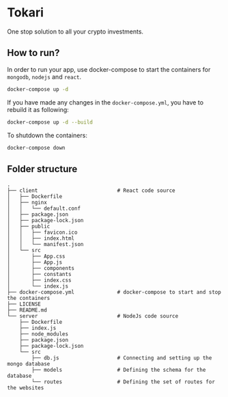 # Tokari
One stop solution to all your crypto investments.

## How to run?

In order to run your app, use docker-compose to start the containers for `mongodb`, `nodejs` and `react`.
```bash 
docker-compose up -d 
```
If you have made any changes in the `docker-compose.yml`, you have to rebuild it as following:
```bash 
docker-compose up -d --build
```

To shutdown the containers:
```bash 
docker-compose down
```

## Folder structure

    .
    ├── client                          # React code source
    │   ├── Dockerfile
    │   ├── nginx
    │   │   └── default.conf
    │   ├── package.json
    │   ├── package-lock.json
    │   ├── public
    │   │   ├── favicon.ico
    │   │   ├── index.html
    │   │   └── manifest.json
    │   └── src
    │       ├── App.css
    │       ├── App.js
    │       ├── components
    │       ├── constants
    │       ├── index.css
    │       └── index.js
    ├── docker-compose.yml              # docker-compose to start and stop the containers
    ├── LICENSE
    ├── README.md
    └── server                          # NodeJs code source
        ├── Dockerfile
        ├── index.js
        ├── node_modules
        ├── package.json
        ├── package-lock.json
        └── src
            ├── db.js                   # Connecting and setting up the mongo database
            ├── models                  # Defining the schema for the database
            └── routes                  # Defining the set of routes for the websites